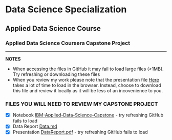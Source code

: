 # Data Science Specialization
## Applied Data Science Course
### Applied Data Science Coursera Capstone Project
<hr>

**NOTES** 

- When accessing the files in GitHub it may fail to load large files (>1MB). Try refreshing or downloading these files
- When you review my work please note that the presentation file [Here](https://github.com/unixdev0/DataScience/blob/master/DataReport.pdf) takes a lot of time to load in the browser. Instead, choose to download this file and review it locally as it will be less of an incovenience to you.

### FILES YOU WILL NEED TO REVIEW MY CAPSTONE PROJECT

- [x] Notebook [IBM-Applied-Data-Science-Capstone](https://github.com/unixdev0/DataScience/blob/master/IBM-Applied-Data-Science-Capstone.ipynb) - try refreshing GitHub fails to load
- [x] Data Report [Data.md](https://github.com/unixdev0/DataScience/blob/master/DATA.md)
- [x] Presentation [DataReport.pdf](https://github.com/unixdev0/DataScience/blob/master/DataReport.pdf) - try refreshing GitHub fails to load

